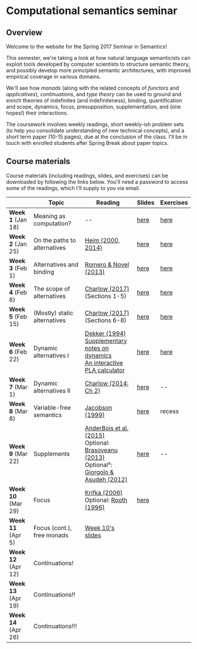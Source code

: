 # Computational semantics seminar

## Overview

Welcome to the website for the Spring 2017 Seminar in Semantics!

This semester, we're taking a look at how natural language semanticists can
exploit tools developed by computer scientists to structure semantic theory,
and possibly develop more principled semantic architectures, with improved
empirical coverage in various domains.

We'll see how *monads* (along with the related concepts of *functors* and
*applicatives*), *continuations*, and *type theory* can be used to ground and
enrich theories of indefinites (and indefiniteness), binding, quantification
and scope, dynamics, focus, presupposition, supplementation, and (one hopes!)
their interactions.

The coursework involves weekly readings, short weekly-ish problem sets (to
help you consolidate understanding of new technical concepts), and a short term
paper (10-15 pages), due at the conclusion of the class. I'll be in touch with
enrolled students after Spring Break about paper topics.

## Course materials

Course materials (including readings, slides, and exercises) can be downloaded
by following the links below. You'll need a password to access some of the
readings, which I'll supply to you via email.

|                      | Topic                        | Reading                                                                                                                                                                                                                                                                                                                                 | Slides                                                                  | Exercises                                                                |
|----------------------|------------------------------|-----------------------------------------------------------------------------------------------------------------------------------------------------------------------------------------------------------------------------------------------------------------------------------------------------------------------------------------|-------------------------------------------------------------------------|--------------------------------------------------------------------------|
| **Week 1** (Jan 18)  | Meaning as computation?      | --                                                                                                                                                                                                                                                                                                                                      | [here](https://github.com/schar/comp-sem/blob/master/slides/week1.pdf)  | [here](https://github.com/schar/comp-sem/blob/master/exercises/week1.md) |
| **Week 2** (Jan 25)  | On the paths to alternatives | [Heim (2000, 2014)](https://www.dropbox.com/s/08fb9j342ciy7el/heim-questions-notes.pdf?dl=0)                                                                                                                                                                                                                                            | [here](https://github.com/schar/comp-sem/blob/master/slides/week2.pdf)  | [here](https://github.com/schar/comp-sem/blob/master/exercises/week2.md) |
| **Week 3** (Feb 1)   | Alternatives and binding     | [Romero & Novel (2013)](https://www.dropbox.com/s/81qg0gxxk2scmny/romero-novel-variable-binding-sets-alternatives.pdf?dl=0)                                                                                                                                                                                                             | [here](https://github.com/schar/comp-sem/blob/master/slides/week3.pdf)  | [here](https://github.com/schar/comp-sem/blob/master/exercises/week3.md) |
| **Week 4** (Feb 8)   | The scope of alternatives    | [Charlow (2017)](http://ling.auf.net/lingbuzz/003302) (Sections 1-5)                                                                                                                                                                                                                                                                    | [here](https://github.com/schar/comp-sem/blob/master/slides/week4.pdf)  | [here](https://github.com/schar/comp-sem/blob/master/exercises/week4.md) |
| **Week 5** (Feb 15)  | (Mostly) static alternatives | [Charlow (2017)](http://ling.auf.net/lingbuzz/003302) (Sections 6-8)                                                                                                                                                                                                                                                                    | [here](https://github.com/schar/comp-sem/blob/master/slides/week5.pdf)  | [here](https://github.com/schar/comp-sem/blob/master/exercises/week5.md) |
| **Week 6** (Feb 22)  | Dynamic alternatives I       | [Dekker (1994)](http://journals.linguisticsociety.org/proceedings/index.php/SALT/article/view/3122/2843) <br>[Supplementary notes on dynamics](http://simoncharlow.com/courses/alts/handouts/week8.pdf) <br>[An interactive PLA calculator](http://schar.github.io/PLAground/)                                                          | [here](https://github.com/schar/comp-sem/blob/master/slides/week6.pdf)  | [here](https://github.com/schar/comp-sem/blob/master/exercises/week6.md) |
| **Week 7** (Mar 1)   | Dynamic alternatives II      | [Charlow (2014: Ch 2)](http://semanticsarchive.net/Archive/2JmMWRjY/charlow-semantics-exceptional-scope-diss.pdf#page=28)                                                                                                                                                                                                               | [here](https://github.com/schar/comp-sem/blob/master/slides/week7.pdf)  | --                                                                       |
| **Week 8** (Mar 8)   | Variable-free semantics      | [Jacobson (1999)](https://www.dropbox.com/s/ztq4ynz4gocpgza/jacobson-towards-variable-free-semantics.pdf?dl=0)                                                                                                                                                                                                                          | [here](https://github.com/schar/comp-sem/blob/master/slides/week8.pdf)  | recess                                                                   |
| **Week 9** (Mar 22)  | Supplements                  | [AnderBois et al. (2015)](https://www.dropbox.com/s/faf8w0d7kemc12k/anderbois-brasoveanu-henderson-appositives.pdf?dl=0) <br>Optional: [Brasoveanu (2013)](https://www.dropbox.com/s/3quzscnxcyk1lxq/brasoveanu-postsuppositions-jos.pdf?dl=0) <br>Optional²: [Giorgolo & Asudeh (2012)](http://mitwpl.mit.edu/open/sub16/Giorgolo.pdf) | [here](https://github.com/schar/comp-sem/blob/master/slides/week9.pdf)  | --                                                                       |
| **Week 10** (Mar 29) | Focus                        | [Krifka (2006)](https://www.dropbox.com/s/ggloouf8z8fyg8u/krifka-association-with-focus-phrases.pdf?dl=0) <br>Optional: [Rooth (1996)](https://www.dropbox.com/s/b9j90t8ixj998hk/rooth-focus.pdf?dl=0)                                                                                                                                  | [here](https://github.com/schar/comp-sem/blob/master/slides/week10.pdf) |                                                                          |
| **Week 11** (Apr 5)  | Focus (cont.), free monads                            | [Week 10's slides](https://github.com/schar/comp-sem/blob/master/slides/week10.pdf)                                                                                                                                                                                                                                                                                                                                        |                                                                         |                                                                          |
| **Week 12** (Apr 12) | Continuations!                             |                                                                                                                                                                                                                                                                                                                                         |                                                                         |                                                                          |
| **Week 13** (Apr 19) | Continuations!!                             |                                                                                                                                                                                                                                                                                                                                         |                                                                         |                                                                          |
| **Week 14** (Apr 26) | Continuations!!!                             |                                                                                                                                                                                                                                                                                                                                         |                                                                         |                                                                          |
